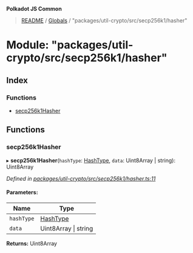 **Polkadot JS Common**

> [README](../README.md) / [Globals](../globals.md) / "packages/util-crypto/src/secp256k1/hasher"

# Module: "packages/util-crypto/src/secp256k1/hasher"

## Index

### Functions

* [secp256k1Hasher](_packages_util_crypto_src_secp256k1_hasher_.md#secp256k1hasher)

## Functions

### secp256k1Hasher

▸ **secp256k1Hasher**(`hashType`: [HashType](_packages_util_crypto_src_secp256k1_types_.md#hashtype), `data`: Uint8Array \| string): Uint8Array

*Defined in [packages/util-crypto/src/secp256k1/hasher.ts:11](https://github.com/polkadot-js/common/blob/975103fd/packages/util-crypto/src/secp256k1/hasher.ts#L11)*

#### Parameters:

Name | Type |
------ | ------ |
`hashType` | [HashType](_packages_util_crypto_src_secp256k1_types_.md#hashtype) |
`data` | Uint8Array \| string |

**Returns:** Uint8Array
